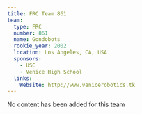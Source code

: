 ```yaml
---
title: FRC Team 861
team:
  type: FRC
  number: 861
  name: Gondobots
  rookie_year: 2002
  location: Los Angeles, CA, USA
  sponsors:
    - USC
    - Venice High School
  links:
    Website: http://www.venicerobotics.tk
---
```

No content has been added for this team